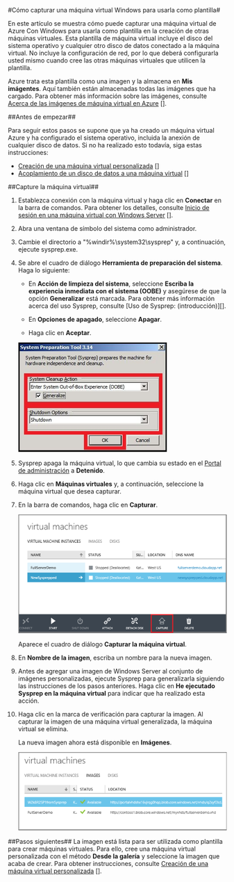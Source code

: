﻿<properties urlDisplayName="Capture an image" pageTitle="Captura de una imagen de una máquina virtual que ejecuta Windows Server" metaKeywords="Azure capture image vm, capturing vm" description="Learn how to capture an image of an Azure virtual machine (VM) running Windows Server 2008 R2. " metaCanonical="" services="virtual-machines" documentationCenter="" title="How to Capture an Image of a Virtual Machine Running Windows Server" authors="kathydav" solutions="" manager="timlt" editor="tysonn" />

<tags ms.service="virtual-machines" ms.workload="infrastructure-services" ms.tgt_pltfrm="vm-windows" ms.devlang="na" ms.topic="article" ms.date="11/24/2014" ms.author="kathydav" />

#Cómo capturar una máquina virtual Windows para usarla como plantilla#

En este artículo se muestra cómo puede capturar una máquina virtual de Azure Con Windows para usarla como plantilla en la creación de otras máquinas virtuales. Esta plantilla de máquina virtual incluye el disco del sistema operativo y cualquier otro disco de datos conectado a la máquina virtual. No incluye la configuración de red, por lo que deberá configurarla usted mismo cuando cree las otras máquinas virtuales que utilicen la plantilla.

Azure trata esta plantilla como una imagen y la almacena en **Mis imágentes**. Aquí también están almacenadas todas las imágenes que ha cargado. Para obtener más información sobre las imágenes, consulte [Acerca de las imágenes de máquina virtual en Azure] [].

##Antes de empezar##

Para seguir estos pasos se supone que ya ha creado un máquina virtual Azure y ha configurado el sistema operativo, incluida la anexión de cualquier disco de datos. Si no ha realizado esto todavía, siga estas instrucciones:

- [Creación de una máquina virtual personalizada] []
- [Acoplamiento de un disco de datos a una máquina virtual] []

##Capture la máquina virtual##

1. Establezca conexión con la máquina virtual y haga clic en **Conectar** en la barra de comandos. Para obtener los detalles, consulte [Inicio de sesión en una máquina virtual con Windows Server] [].

2.	Abra una ventana de símbolo del sistema como administrador.


3.	Cambie el directorio a "%windir%\system32\sysprep" y, a continuación, ejecute sysprep.exe.


4. 	Se abre el cuadro de diálogo **Herramienta de preparación del sistema**. Haga lo siguiente:


	- En **Acción de limpieza del sistema**, seleccione **Escriba la experiencia inmediata con el sistema (OOBE)** y asegúrese de que la opción **Generalizar** está marcada. Para obtener más información acerca del uso Sysprep, consulte [Uso de Sysprep: (introducción)][].

	- En **Opciones de apagado**, seleccione **Apagar**.

	- Haga clic en **Aceptar**.

	![Run Sysprep](./media/virtual-machines-capture-image-windows-server/SysprepGeneral.png)

7.	Sysprep apaga la máquina virtual, lo que cambia su estado en el [Portal de administración](http://manage.windowsazure.com) a **Detenido**.


8.	Haga clic en **Máquinas virtuales** y, a continuación, seleccione la máquina virtual que desea capturar.

9.	En la barra de comandos, haga clic en **Capturar**.

	![Capture virtual machine](./media/virtual-machines-capture-image-windows-server/CaptureVM.png)

	Aparece el cuadro de diálogo **Capturar la máquina virtual**.

10.	En **Nombre de la imagen**, escriba un nombre para la nueva imagen.

11.	Antes de agregar una imagen de Windows Server al conjunto de imágenes personalizadas, ejecute Sysprep para generalizarla siguiendo las instrucciones de los pasos anteriores. Haga clic en **He ejecutado Sysprep en la máquina virtual** para indicar que ha realizado esta acción.

12.	Haga clic en la marca de verificación para capturar la imagen. Al capturar la imagen de una máquina virtual generalizada, la máquina virtual se elimina.

	La nueva imagen ahora está disponible en **Imágenes**.

	![Image capture successful](./media/virtual-machines-capture-image-windows-server/VMCapturedImageAvailable.png)

##Pasos siguientes##
La imagen está lista para ser utilizada como plantilla para crear máquinas virtuales. Para ello, cree una máquina virtual personalizada con el método **Desde la galería** y seleccione la imagen que acaba de crear. Para obtener instrucciones, consulte [Creación de una máquina virtual personalizada] [].

	
[Acerca de las imágenes de máquina virtual en Azure]: http://msdn.microsoft.com/en-us/library/azure/dn790290.aspx
[Creación de una máquina virtual personalizada]: ../virtual-machines-create-custom/
[Acoplamiento de un disco de datos a una máquina virtual]: ../storage-windows-attach-disk/
[Inicio de sesión en una máquina virtual con Windows Server]:http://www.windowsazure.com/es-es/manage/windows/how-to-guides/log-on-a-windows-vm/
[Uso de Sysprep (introducción)]:http://technet.microsoft.com/es-es/library/bb457073.aspx
[Ejecución de Sysprep.exe]: ./media/virtual-machines-capture-image-windows-server/SysprepCommand.png
[Definición de las opciones de Sysprep.exe]: ./media/virtual-machines-capture-image-windows-server/SysprepGeneral.png
[La máquina virtual se detiene]: ./media/virtual-machines-capture-image-windows-server/SysprepStopped.png
[Captura de una imagen de la máquina virtual]: ./media/virtual-machines-capture-image-windows-server/CaptureVM.png
[Escriba el nombre de la imagen]: ./media/virtual-machines-capture-image-windows-server/Capture.png
[Captura correcta de la imagen]: ./media/virtual-machines-capture-image-windows-server/CaptureSuccess.png
[Uso de la imagen capturada]: ./media/virtual-machines-capture-image-windows-server/MyImagesWindows.png

<!--HONumber=35_1-->
